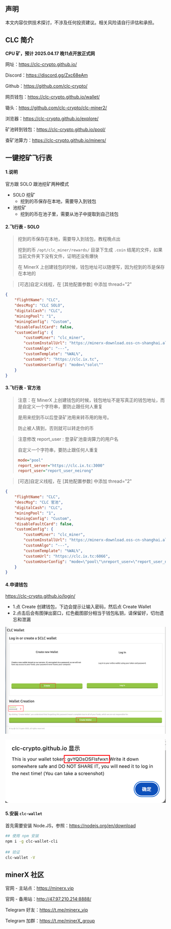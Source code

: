

## 声明

本文内容仅供技术探讨，不涉及任何投资建议。相关风险请自行评估和承担。



## CLC 简介

**CPU 矿，预计 2025.04.17 晚11点开放正式网**

网址：https://clc-crypto.github.io/

Discord：https://discord.gg/Zxc68eAm

Github：https://github.com/clc-crypto/

网页钱包：https://clc-crypto.github.io/wallet/

锄头：https://github.com/clc-crypto/clc-miner2/

浏览器：https://clc-crypto.github.io/explore/

矿池转到钱包：https://clc-crypto.github.io/pool/

查矿池算力：https://clc-crypto.github.io/miners/



## 一键挖矿飞行表

#### 1.说明

官方跟 SOLO 跟池挖矿两种模式

- SOLO 挖矿
  - 挖到的币保存在本地，需要导入到钱包
- 池挖矿
  - 挖到的币在池子里，需要从池子中提取到自己钱包



#### 2.飞行表 - SOLO

> 挖到的币保存在本地，需要导入到钱包，教程晚点出
>
> 挖到的币 `/opt/clc_miner/rewards/` 目录下生成 `.coin` 结尾的文件，如果当前文件夹下没有文件，证明还没有爆快
>
> 在 MinerX 上创建钱包的时候，钱包地址可以随便写，因为挖到的币是保存在本地的

> [可选]自定义线程，在 [其他配置参数] 中添加 thread="2"

```json
{
    "flightName": "CLC",
    "descMsg": "CLC SOLO",
    "digitalCash": "CLC",
    "miningPool": "1",
    "miningConfig": "Custom",
    "disableFaultCard": false,
    "customConfig": {
        "customMiner": "clc_miner",
        "customInstallUrl": "https://minerx-download.oss-cn-shanghai.aliyuncs.com/20250416_clc/clc_miner-20250416.13.tar.gz",
        "customAlgo": "---",
        "customTemplate": "%WAL%",
        "customUrl": "https://clc.ix.tc",
        "customUserConfig": "mode=\"solo\""
    }
}
```



#### 3.飞行表 - 官方池

> 注意：在 MinerX 上创建钱包的时候，钱包地址不是写真正的钱包地址，而是自定义一个字符串，要防止跟任何人重复
>
> 是用来挖到币以后登录矿池用来转币用的账号。
>
> 防止被人猜到，否则就可以转走你的币



> 注意修改 report_user : 登录矿池查询算力的用户名
>
> 自定义一个字符串，要防止跟任何人重复
>
> ```ini
> mode="pool"
> report_server="https://clc.ix.tc:3000"
> report_user="report_user_neirong"
> ```



> [可选]自定义线程，在 [其他配置参数] 中添加 thread="2"

```json
{
    "flightName": "CLC",
    "descMsg": "CLC 官池",
    "digitalCash": "CLC",
    "miningPool": "1",
    "miningConfig": "Custom",
    "disableFaultCard": false,
    "customConfig": {
        "customMiner": "clc_miner",
        "customInstallUrl": "https://minerx-download.oss-cn-shanghai.aliyuncs.com/20250416_clc/clc_miner-20250416.13.tar.gz",
        "customAlgo": "---",
        "customTemplate": "%WAL%",
        "customUrl": "https://clc.ix.tc:6066",
        "customUserConfig": "mode=\"pool\"\nreport_user=\"report_user_neirong\"\nreport_server=\"https://clc.ix.tc:3000\""
    }
}
```



#### 4.申请钱包

https://clc-crypto.github.io/login/

- 1.点 Create 创建钱包，下边会提示让输入密码，然后点 Create Wallet
- 2.点击后会有图弹出窗口，红色截图部分相当于钱包私钥，请保留好，切勿遗忘和泄漏





![image-20250417114830796](./images/image-20250417114830796.png)



![image-20250417114854875](./images/image-20250417114854875.png)





#### 5.安装 `clc-wallet`

首先需要安装  Node.JS，参照：https://nodejs.org/en/download

```sh
## 使用 npm 安装
npm i -g clc-wallet-cli

## 验证
clc-wallet -V
```



## minerX 社区

官网 - 主站点：https://minerx.vip

官网 - 备用站：http://47.97.210.214:8888/

Telegram 好友：https://t.me/minerx_vip

Telegram 加群：https://t.me/minerX_group




